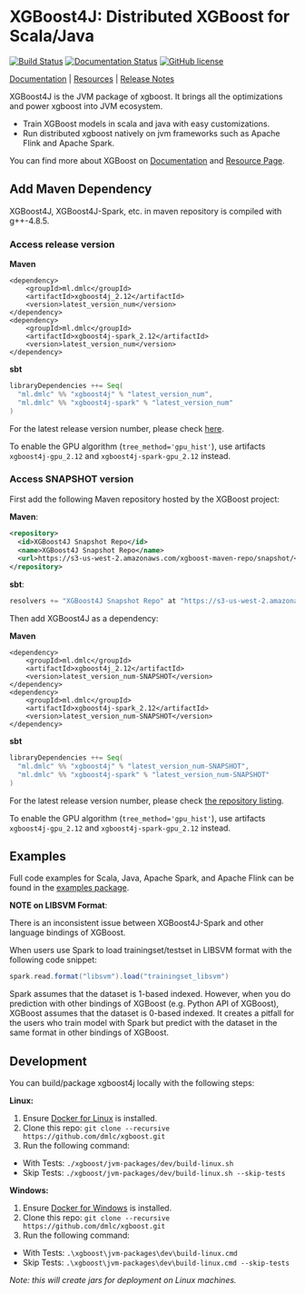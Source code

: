 # XGBoost4J: Distributed XGBoost for Scala/Java
[![Build Status](https://travis-ci.org/dmlc/xgboost.svg?branch=master)](https://travis-ci.org/dmlc/xgboost)
[![Documentation Status](https://readthedocs.org/projects/xgboost/badge/?version=latest)](https://xgboost.readthedocs.org/en/latest/jvm/index.html)
[![GitHub license](http://dmlc.github.io/img/apache2.svg)](../LICENSE)

[Documentation](https://xgboost.readthedocs.org/en/latest/jvm/index.html) |
[Resources](../demo/README.md) |
[Release Notes](../NEWS.md)

XGBoost4J is the JVM package of xgboost. It brings all the optimizations
and power xgboost into JVM ecosystem.

- Train XGBoost models in scala and java with easy customizations.
- Run distributed xgboost natively on jvm frameworks such as
Apache Flink and Apache Spark.

You can find more about XGBoost on [Documentation](https://xgboost.readthedocs.org/en/latest/jvm/index.html) and [Resource Page](../demo/README.md).

## Add Maven Dependency

XGBoost4J, XGBoost4J-Spark, etc. in maven repository is compiled with g++-4.8.5.

### Access release version

<b>Maven</b>

```
<dependency>
    <groupId>ml.dmlc</groupId>
    <artifactId>xgboost4j_2.12</artifactId>
    <version>latest_version_num</version>
</dependency>
<dependency>
    <groupId>ml.dmlc</groupId>
    <artifactId>xgboost4j-spark_2.12</artifactId>
    <version>latest_version_num</version>
</dependency>
```

<b>sbt</b>
```sbt
libraryDependencies ++= Seq(
  "ml.dmlc" %% "xgboost4j" % "latest_version_num",
  "ml.dmlc" %% "xgboost4j-spark" % "latest_version_num"
)
```

For the latest release version number, please check [here](https://github.com/dmlc/xgboost/releases).

To enable the GPU algorithm (`tree_method='gpu_hist'`), use artifacts `xgboost4j-gpu_2.12` and `xgboost4j-spark-gpu_2.12` instead.

### Access SNAPSHOT version

First add the following Maven repository hosted by the XGBoost project:

<b>Maven</b>:

```xml
<repository>
  <id>XGBoost4J Snapshot Repo</id>
  <name>XGBoost4J Snapshot Repo</name>
  <url>https://s3-us-west-2.amazonaws.com/xgboost-maven-repo/snapshot/</url>
</repository>
```

<b>sbt</b>:

```sbt
resolvers += "XGBoost4J Snapshot Repo" at "https://s3-us-west-2.amazonaws.com/xgboost-maven-repo/snapshot/"
```

Then add XGBoost4J as a dependency:

<b>Maven</b>

```
<dependency>
    <groupId>ml.dmlc</groupId>
    <artifactId>xgboost4j_2.12</artifactId>
    <version>latest_version_num-SNAPSHOT</version>
</dependency>
<dependency>
    <groupId>ml.dmlc</groupId>
    <artifactId>xgboost4j-spark_2.12</artifactId>
    <version>latest_version_num-SNAPSHOT</version>
</dependency>
```

<b>sbt</b>
```sbt
libraryDependencies ++= Seq(
  "ml.dmlc" %% "xgboost4j" % "latest_version_num-SNAPSHOT",
  "ml.dmlc" %% "xgboost4j-spark" % "latest_version_num-SNAPSHOT"
)
```

For the latest release version number, please check [the repository listing](https://s3-us-west-2.amazonaws.com/xgboost-maven-repo/list.html).

To enable the GPU algorithm (`tree_method='gpu_hist'`), use artifacts `xgboost4j-gpu_2.12` and `xgboost4j-spark-gpu_2.12` instead.

## Examples

Full code examples for Scala, Java, Apache Spark, and Apache Flink can
be found in the [examples package](https://github.com/dmlc/xgboost/tree/master/jvm-packages/xgboost4j-example).

**NOTE on LIBSVM Format**:

There is an inconsistent issue between XGBoost4J-Spark and other language bindings of XGBoost.

When users use Spark to load trainingset/testset in LIBSVM format with the following code snippet:

```scala
spark.read.format("libsvm").load("trainingset_libsvm")
```

Spark assumes that the dataset is 1-based indexed. However, when you do prediction with other bindings of XGBoost (e.g. Python API of XGBoost), XGBoost assumes that the dataset is 0-based indexed. It creates a pitfall for the users who train model with Spark but predict with the dataset in the same format in other bindings of XGBoost.

## Development

You can build/package xgboost4j locally with the following steps:

**Linux:**
1. Ensure [Docker for Linux](https://docs.docker.com/install/) is installed.
2. Clone this repo: `git clone --recursive https://github.com/dmlc/xgboost.git`
3. Run the following command:
  - With Tests: `./xgboost/jvm-packages/dev/build-linux.sh`
  - Skip Tests: `./xgboost/jvm-packages/dev/build-linux.sh --skip-tests`

**Windows:**
1. Ensure [Docker for Windows](https://docs.docker.com/docker-for-windows/install/) is installed.
2. Clone this repo: `git clone --recursive https://github.com/dmlc/xgboost.git`
3. Run the following command:
  - With Tests: `.\xgboost\jvm-packages\dev\build-linux.cmd`
  - Skip Tests: `.\xgboost\jvm-packages\dev\build-linux.cmd --skip-tests`

*Note: this will create jars for deployment on Linux machines.*

